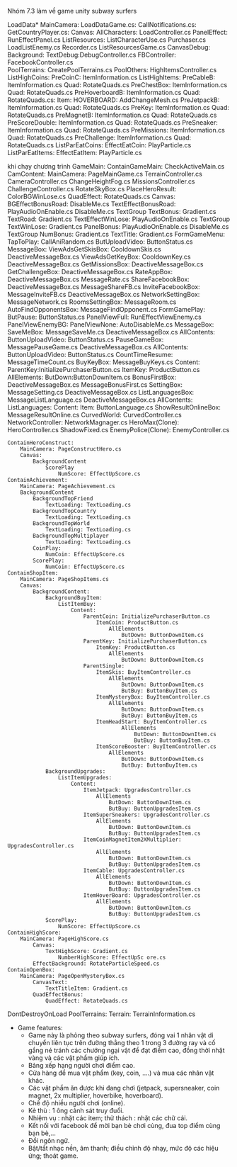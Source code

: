 Nhóm 7.3 làm về game unity subway surfers

LoadData*
    MainCamera: LoadDataGame.cs:
                CallNotifications.cs:
                GetCountryPlayer.cs:
    Canvas:
        AllCharacters: LoadController.cs
        PanelEffect: RunEffectPanel.cs
    ListResources:  ListCharacterUse.cs
                    Purchaser.cs
                    LoadListEnemy.cs
                    Recorder.cs
                    ListResourcesGame.cs
        CanvasDebug:
            Background:
                TextDebug:DebugController.cs
    FBController: FacebookController.cs            
    PoolTerrains: CreatePoolTerrains.cs
    PoolOthers: HighItemsController.cs
        ListHighCoins:
            PreCoinC: ItemInformation.cs
        ListHighItems:
            PreCableB: ItemInformation.cs
                Quad: RotateQuads.cs
            PreChestBox: ItemInformation.cs
                Quad: RotateQuads.cs
            PreHoverboardB: ItemInformation.cs
                Quad: RotateQuads.cs:
                Item:
                    HOVERBOARD: AddChangeMesh.cs
            PreJetpackB: ItemInformation.cs
                Quad: RotateQuads.cs
            PreKey: ItemInformation.cs
                Quad: RotateQuads.cs
            PreMagnetB: ItemInformation.cs
                Quad: RotateQuads.cs
            PreScoreDouble: ItemInformation.cs
                Quad: RotateQuads.cs
            PreSneaker: ItemInformation.cs
                Quad: RotateQuads.cs
            PreMissions: ItemInformation.cs
                Quad: RotateQuads.cs
            PreChallenge: ItemInformation.cs
                Quad: RotateQuads.cs
        ListParEatCoins:
            EffectEatCoin: PlayParticle.cs
        ListParEatItems:
            EffectEatItem: PlayParticle.cs



khi chạy chương trình 
GameMain:
    ContainGameMain: CheckActiveMain.cs
        CamContent: 
            MainCamera: PageMainGame.cs
                        TerrainController.cs
                        CameraController.cs
                        ChangeHeightFog.cs
                        MissionsController.cs
                        ChallengeController.cs
                        RotateSkyBox.cs
                PlaceHeroResult: ColorBGWinLose.cs
                    QuadEffect: RotateQuads.cs
        Canvas: 
            BGEffectBonusRoad: DisableMe.cs
            TextEffectBonusRoad: PlayAudioOnEnable.cs
                                 DisableMe.cs
                TextGroup
                    TextBonus: Gradient.cs
                    TextRoad: Gradient.cs
            TextEffectWinLose: PlayAudioOnEnable.cs
                TextGroup
                    TextWinLose: Gradient.cs
            PanelBonus: PlayAudioOnEnable.cs
                        DisableMe.cs
                TextGroup
                    NumBonus: Gradient.cs
                    TextTitle: Gradient.cs
            FormGameMenu:
                TapToPlay: CallAniRandom.cs
                ButUploadVideo: ButtonStatus.cs
                MessageBox: 
                    ViewAdsGetSkisBox:  CooldownSkis.cs
                                        DeactiveMessageBox.cs
                    ViewAdsGetKeyBox: CooldownKey.cs
                                      DeactiveMessageBox.cs
                    GetMissionsBox: DeactiveMessageBox.cs
                    GetChallengeBox: DeactiveMessageBox.cs
                    RateAppBox: DeactiveMessageBox.cs
                                MessageRate.cs
                    ShareFacebookBox: DeactiveMessageBox.cs
                                        MessageShareFB.cs
                    InviteFacebookBox: MessageInviteFB.cs
                                        DeactiveMessageBox.cs
                    NetworkSettingBox: MessageNetwork.cs
                    RoomsSettingBox: MessageRoom.cs
                    AutoFindOpponentsBox: MessageFindOpponent.cs
            FormGamePlay:
                ButPause: ButtonStatus.cs
                PanelViewFull: RunEffectViewEnemy.cs
                    PanelViewEnemyBG:
                        PanelViewNone: AutoDisableMe.cs
                MessageBox: 
                    SaveMeBox:  MessageSaveMe.cs
                                DeactiveMessageBox.cs
                        AllContents:
                            ButtonUploadVideo: ButtonStatus.cs
                    PauseGameBox:   MessagePauseGame.cs
                                    DeactiveMessageBox.cs
                        AllContents:
                            ButtonUploadVideo: ButtonStatus.cs
                    CountTimeResume: MessageTimeCount.cs
                    BuyKeyBox: MessageBuyKeys.cs
                        Content:
                            ParentKey:InitializePurchaserButton.cs
                                ItemKey: ProductButton.cs
                                    AllElements:
                                        ButDown:ButtonDownItem.cs
                    BonusFirstBox:  DeactiveMessageBox.cs
                                    MessageBonusFirst.cs
            SettingBox: MessageSetting.cs
                        DeactiveMessageBox.cs
            ListLanguagesBox:   MessageListLanguage.cs
                                DeactiveMessageBox.cs
                AllContents: 
                    ListLanguages:
                        Content:
                            Item: ButtonLanguage.cs
            ShowResultOnlineBox: MessageResultOnline.cs
            CurvedWorld: CurvedController.cs
            NetworkController: NetworkMagnager.cs
            HeroMax(Clone): HeroController.cs
                            ShadowFixed.cs
            EnemyPolice(Clone): EnemyController.cs

    ContainHeroConstruct:
        MainCamera: PageConstructHero.cs
        Canvas:
            BackgroundContent 
                ScorePlay
                    NumScore: EffectUpScore.cs
    ContainAchievement: 
        MainCamera: PageAchievement.cs
        BackgroundContent
            BackgroundTopFriend
                TextLoading: TextLoading.cs
            BackgroundTopCountry
                TextLoading: TextLoading.cs
            BackgroundTopWorld
                TextLoading: TextLoading.cs
            BackgroundTopMultiplayer
                TextLoading: TextLoading.cs
            CoinPlay:
                NumCoin: EffectUpScore.cs
            ScorePlay:
                NumCoin: EffectUpScore.cs
    ContainShopItem:
        MainCamera: PageShopItems.cs
        Canvas: 
            BackgroundContent:
                BackgroundBuyItem:
                    ListItemBuy:
                        Content:
                            ParentCoin: InitializePurchaserButton.cs
                                ItemCoin: ProductButton.cs
                                    AllElements
                                        ButDown: ButtonDownItem.cs
                            ParentKey: InitializePurchaserButton.cs
                                ItemKey: ProductButton.cs
                                    AllElements
                                        ButDown: ButtonDownItem.cs
                            ParentSingle: 
                                ItemSkis: BuyItemController.cs
                                    AllElements
                                        ButDown: ButtonDownItem.cs
                                        ButBuy: ButtonBuyItem.cs
                                ItemMysteryBox: BuyItemController.cs
                                    AllElements
                                        ButDown: ButtonDownItem.cs
                                        ButBuy: ButtonBuyItem.cs
                                ItemHeadStart: BuyItemController.cs
                                        AllElements
                                            ButDown: ButtonDownItem.cs
                                            ButBuy: ButtonBuyItem.cs
                                ItemScoreBooster: BuyItemController.cs
                                    AllElements
                                        ButDown: ButtonDownItem.cs
                                        ButBuy: ButtonBuyItem.cs
                BackgroundUpgrades: 
                    ListItemUpgrades:
                        Content:
                            ItemJetpack: UpgradesController.cs
                                AllElements
                                    ButDown: ButtonDownItem.cs
                                    ButBuy: ButtonUpgradesItem.cs
                            ItemSuperSneakers: UpgradesController.cs
                                AllElements
                                    ButDown: ButtonDownItem.cs
                                    ButBuy: ButtonUpgradesItem.cs
                            ItemCoinMagnetItem2XMultiplier: UpgradesController.cs 
                                AllElements
                                    ButDown: ButtonDownItem.cs
                                    ButBuy: ButtonUpgradesItem.cs
                            ItemCable: UpgradesController.cs
                                AllElements
                                    ButDown: ButtonDownItem.cs
                                    ButBuy: ButtonUpgradesItem.cs
                            ItemHoverBoard: UpgradesController.cs
                                AllElements
                                    ButDown: ButtonDownItem.cs
                                    ButBuy: ButtonUpgradesItem.cs
                ScorePlay:
                    NumScore: EffectUpScore.cs
    ContainHighScore:
        MainCamera: PageHighScore.cs
            Canvas:
                TextHighScore: Gradient.cs
                    NumberHighScore: EffectUpSc ore.cs
            EffectBackground: RotateParticleSpeed.cs
    ContainOpenBox:
        MainCamera: PageOpenMysteryBox.cs
            CanvasText: 
                TextTitleItem: Gradient.cs
            QuadEffectBonus:
                QuadEffect: RotateQuads.cs

DontDestroyOnLoad
    PoolTerrains:
        Terrain: TerrainInformation.cs




* Game features:
    -   Game này là phỏng theo subway surfers, đóng vai 1 nhân vật di chuyển liên tục trên đường thẳng theo 1 trong 3 đường ray và cố gắng né tránh các chướng ngại vật để đạt điểm cao, đồng thời nhặt vàng và các vật phẩm giúp ích.
    -   Bảng xếp hạng người chơi điểm cao.
    -   Cửa hàng để mua vật phẩm (key, coin, ....) và mua các nhân vật khác.
    -   Các vật phẩm ăn được khi  đang chơi (jetpack, supersneaker, coin magnet, 2x multiplier, hoverbike, hoverboard).
    -   Chế độ nhiều người chơi (online).
    -   Kẻ thù : 1 ông cảnh sát truy đuổi.
    -   Nhiệm vụ : nhặt các item; thử thách : nhặt các chữ cái.
    -   Kết nối với facebook để mời bạn bè chơi cùng, đua top điểm cùng bạn bè,...
    -   Đổi ngôn ngữ.
    -   Bật/tắt nhạc nền, âm thanh; điều chỉnh độ nhạy, mức độ các hiệu ứng; thoát game.


                
